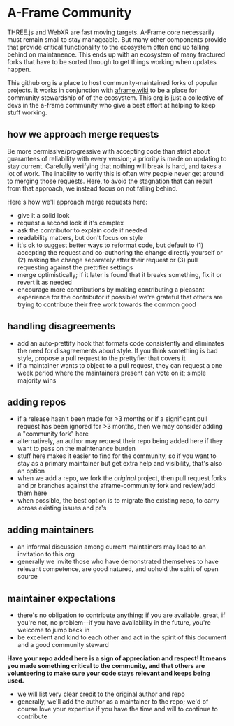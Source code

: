 # A-Frame Community

THREE.js and WebXR are fast moving targets. A-Frame core necessarily must remain small to stay manageable. But many other components provide that provide critical functionality to the ecosystem often end up falling behind on maintanence. This ends up with an ecosystem of many fractured forks that have to be sorted through to get things working when updates happen.

This github org is a place to host community-maintained forks of popular projects. It works in conjunction with [aframe.wiki](http://aframe.wiki) to be a place for community stewardship of of the ecosystem. This org is just a collective of devs in the a-frame community who give a best effort at helping to keep stuff working. 

## how we approach merge requests
Be more permissive/progressive with accepting code than strict about guarantees of reliability with every version; a priority is made on updating to stay current. Carefully verifying that nothing will break is hard, and takes a lot of work. The inability to verify this is often why people never get around to merging those requests. Here, to avoid the stagnation that can result from that approach, we instead focus on not falling behind.

Here's how we'll approach merge requests here:

- give it a solid look
- request a second look if it's complex
- ask the contributor to explain code if needed
- readability matters, but don't focus on style
- it's ok to suggest better ways to reformat code, but default to (1) accepting the request and co-authoring the change directly yourself or (2) making the change separately after their request or (3) pull requesting against the prettifier settings
- merge optimistically; if it later is found that it breaks something, fix it or revert it as needed
- encourage more contributions by making contributing a pleasant experience for the contributor if possible! we're grateful that others are trying to contribute their free work towards the common good

## handling disagreements
- add an auto-prettify hook that formats code consistently and eliminates the need for disagreements about style. If you think something is bad style, propose a pull request to the prettyfier that covers it
- if a maintainer wants to object to a pull request, they can request a one week period where the maintainers present can vote on it; simple majority wins

## adding repos
- if a release hasn't been made for >3 months or if a significant pull request has been ignored for >3 months, then we may consider adding a "community fork" here
- alternatively, an author may request their repo being added here if they want to pass on the maintenance burden
- stuff here makes it easier to find for the community, so if you want to stay as a primary maintainer but get extra help and visibility, that's also an option
- when we add a repo, we fork the _original_ project, then pull request forks and pr branches against the aframe-community fork and review/add them here
- when possible, the best option is to migrate the existing repo, to carry across existing issues and pr's

## adding maintainers
- an informal discussion among current maintainers may lead to an invitation to this org
- generally we invite those who have demonstrated themselves to have relevant competence, are good natured, and uphold the spirit of open source

## maintainer expectations
- there's no obligation to contribute anything; if you are available, great, if you're not, no problem--if you have availability in the future, you're welcome to jump back in
- be excellent and kind to each other and act in the spirit of this document and a good community steward

**Have your repo added here is a sign of appreciation and respect! It means you made something critical to the community, and that others are volunteering to make sure your code stays relevant and keeps being used.**
- we will list very clear credit to the original author and repo
- generally, we'll add the author as a maintainer to the repo; we'd of course love your expertise if you have the time and will to continue to contribute
